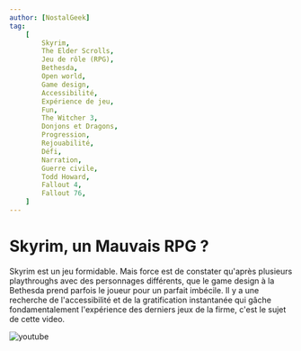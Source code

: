```yaml
---
author: [NostalGeek]
tag:
    [
        Skyrim,
        The Elder Scrolls,
        Jeu de rôle (RPG),
        Bethesda,
        Open world,
        Game design,
        Accessibilité,
        Expérience de jeu,
        Fun,
        The Witcher 3,
        Donjons et Dragons,
        Progression,
        Rejouabilité,
        Défi,
        Narration,
        Guerre civile,
        Todd Howard,
        Fallout 4,
        Fallout 76,
    ]
---
```


# Skyrim, un Mauvais RPG ?

Skyrim est un jeu formidable. Mais force est de constater qu'après plusieurs playthroughs avec des personnages différents, que le game design à la Bethesda prend parfois le joueur pour un parfait imbécile. Il y a une recherche de l'accessibilité et de la gratification instantanée qui gâche fondamentalement l'expérience des derniers jeux de la firme, c'est le sujet de cette video.

![youtube](https://www.youtube.com/watch?v=ltQELRX61iA)
